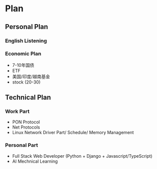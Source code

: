 # Plan

## Personal Plan

### English Listening

### Economic Plan
- 7-10年国债
- ETF
- 美国/印度/越南基金
- stock (20-30)

## Technical Plan

### Work Part

- PON Protocol
- Net Protocols
- Linux Network Driver Part/ Schedule/ Memory Management

### Personal Part

- Full Stack Web Developer (Python + Django + Javascript/TypeScript)
- AI Mechnical Learning
